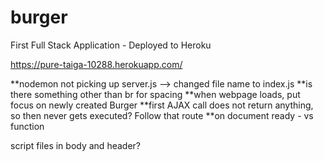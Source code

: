 # burger
First Full Stack Application - Deployed to Heroku

https://pure-taiga-10288.herokuapp.com/ 

**nodemon not picking up server.js --> changed file name to index.js
**is there something other than br for spacing
**when webpage loads, put focus on newly created Burger
**first AJAX call does not return anything, so then never gets executed?  Follow that route
**on document ready - vs function


script files in body and header?

